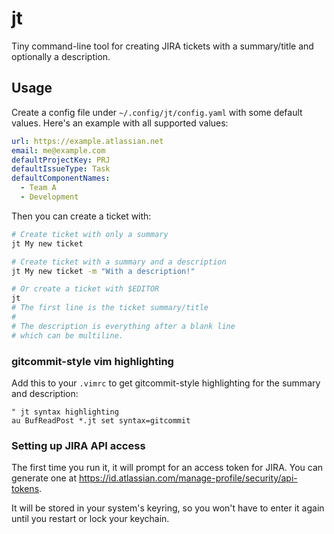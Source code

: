 # jt

Tiny command-line tool for creating JIRA tickets with a summary/title and optionally a description.

## Usage
Create a config file under `~/.config/jt/config.yaml` with some default values. Here's an example with all supported values:
```yaml
url: https://example.atlassian.net
email: me@example.com
defaultProjectKey: PRJ
defaultIssueType: Task
defaultComponentNames:
  - Team A
  - Development
```

Then you can create a ticket with:
```bash
# Create ticket with only a summary
jt My new ticket

# Create ticket with a summary and a description
jt My new ticket -m "With a description!"

# Or create a ticket with $EDITOR
jt
# The first line is the ticket summary/title
#
# The description is everything after a blank line
# which can be multiline.
```

### gitcommit-style vim highlighting
Add this to your `.vimrc` to get gitcommit-style highlighting for the summary and description:
```vim
" jt syntax highlighting
au BufReadPost *.jt set syntax=gitcommit
```

### Setting up JIRA API access
The first time you run it, it will prompt for an access token for JIRA.
You can generate one at https://id.atlassian.com/manage-profile/security/api-tokens. 

It will be stored in your system's keyring, so you won't have to enter it again until you restart or lock your keychain.